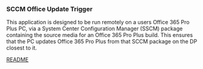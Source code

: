 ### SCCM Office Update Trigger
This application is designed to be run remotely on a users Office 365 Pro Plus PC, via a System Center Configuration Manager (SSCM) package containing the source media for an Office 365 Pro Plus build. This ensures that the PC updates Office 365 Pro Plus from that SCCM package on the DP closest to it.

[README](https://github.com/OfficeDev/Office-IT-Pro-Deployment-Scripts/wiki/README_SCCM-OfficeUpdateTrigger)
